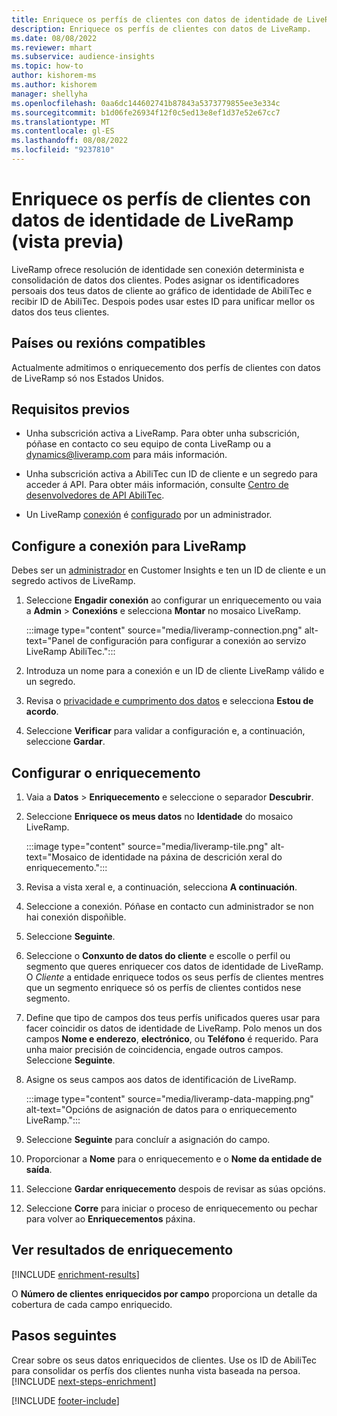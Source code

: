 ```yaml
---
title: Enriquece os perfís de clientes con datos de identidade de LiveRamp (vista previa)
description: Enriquece os perfís de clientes con datos de LiveRamp.
ms.date: 08/08/2022
ms.reviewer: mhart
ms.subservice: audience-insights
ms.topic: how-to
author: kishorem-ms
ms.author: kishorem
manager: shellyha
ms.openlocfilehash: 0aa6dc144602741b87843a5373779855ee3e334c
ms.sourcegitcommit: b1d06fe26934f12f0c5ed13e8ef1d37e52e67cc7
ms.translationtype: MT
ms.contentlocale: gl-ES
ms.lasthandoff: 08/08/2022
ms.locfileid: "9237810"
---
```

# <a name="enrich-customer-profiles-with-identity-data-from-liveramp-preview"></a>Enriquece os perfís de clientes con datos de identidade de LiveRamp (vista previa)

LiveRamp ofrece resolución de identidade sen conexión determinista e consolidación de datos dos clientes. Podes asignar os identificadores persoais dos teus datos de cliente ao gráfico de identidade de AbiliTec e recibir ID de AbiliTec. Despois podes usar estes ID para unificar mellor os datos dos teus clientes.

## <a name="supported-countriesregions"></a>Países ou rexións compatibles

Actualmente admitimos o enriquecemento dos perfís de clientes con datos de LiveRamp só nos Estados Unidos.

## <a name="prerequisites"></a>Requisitos previos

- Unha subscrición activa a LiveRamp. Para obter unha subscrición, póñase en contacto co seu equipo de conta LiveRamp ou a [dynamics@liveramp.com](mailto:dynamics@liveramp.com) para máis información.

- Unha subscrición activa a AbiliTec cun ID de cliente e un segredo para acceder á API. Para obter máis información, consulte [Centro de desenvolvedores de API AbiliTec](https://developers.liveramp.com/abilitec-api/).

- Un LiveRamp [conexión](connections.md) é [configurado](#configure-the-connection-for-liveramp) por un administrador.

## <a name="configure-the-connection-for-liveramp"></a>Configure a conexión para LiveRamp

Debes ser un [administrador](permissions.md#admin) en Customer Insights e ten un ID de cliente e un segredo activos de LiveRamp.

1. Seleccione **Engadir conexión** ao configurar un enriquecemento ou vaia a **Admin** > **Conexións** e selecciona **Montar** no mosaico LiveRamp.

   :::image type="content" source="media/liveramp-connection.png" alt-text="Panel de configuración para configurar a conexión ao servizo LiveRamp AbiliTec.":::

1. Introduza un nome para a conexión e un ID de cliente LiveRamp válido e un segredo.

1. Revisa o [privacidade e cumprimento dos datos](connections.md#data-privacy-and-compliance) e selecciona **Estou de acordo**.

1. Seleccione **Verificar** para validar a configuración e, a continuación, seleccione **Gardar**.

## <a name="configure-the-enrichment"></a>Configurar o enriquecemento

1. Vaia a **Datos** > **Enriquecemento** e seleccione o separador **Descubrir**.

1. Seleccione **Enriquece os meus datos** no **Identidade** do mosaico LiveRamp.

   :::image type="content" source="media/liveramp-tile.png" alt-text="Mosaico de identidade na páxina de descrición xeral do enriquecemento.":::

1. Revisa a vista xeral e, a continuación, selecciona **A continuación**.

1. Seleccione a conexión. Póñase en contacto cun administrador se non hai conexión dispoñible.

1. Seleccione **Seguinte**.

1. Seleccione o **Conxunto de datos do cliente** e escolle o perfil ou segmento que queres enriquecer cos datos de identidade de LiveRamp. O *Cliente* a entidade enriquece todos os seus perfís de clientes mentres que un segmento enriquece só os perfís de clientes contidos nese segmento.

1. Define que tipo de campos dos teus perfís unificados queres usar para facer coincidir os datos de identidade de LiveRamp. Polo menos un dos campos **Nome e enderezo**, **electrónico**, ou **Teléfono** é requerido. Para unha maior precisión de coincidencia, engade outros campos. Seleccione **Seguinte**.

1. Asigne os seus campos aos datos de identificación de LiveRamp.

   :::image type="content" source="media/liveramp-data-mapping.png" alt-text="Opcións de asignación de datos para o enriquecemento LiveRamp.":::

1. Seleccione **Seguinte** para concluír a asignación do campo.

1. Proporcionar a **Nome** para o enriquecemento e o **Nome da entidade de saída**.

1. Seleccione **Gardar enriquecemento** despois de revisar as súas opcións.

1. Seleccione **Corre** para iniciar o proceso de enriquecemento ou pechar para volver ao **Enriquecementos** páxina.

## <a name="view-enrichment-results"></a>Ver resultados de enriquecemento

[!INCLUDE [enrichment-results](includes/enrichment-results.md)]

O **Número de clientes enriquecidos por campo** proporciona un detalle da cobertura de cada campo enriquecido.

## <a name="next-steps"></a>Pasos seguintes

Crear sobre os seus datos enriquecidos de clientes. Use os ID de AbiliTec para consolidar os perfís dos clientes nunha vista baseada na persoa.
[!INCLUDE [next-steps-enrichment](includes/next-steps-enrichment.md)]

[!INCLUDE [footer-include](includes/footer-banner.md)]
